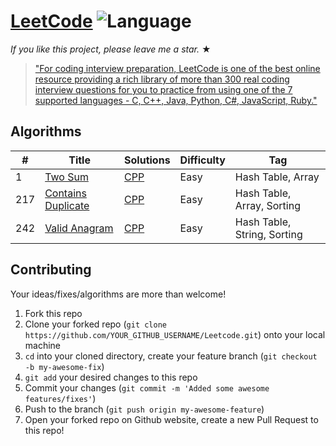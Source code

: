 # [LeetCode](https://leetcode.com/problemset/algorithms/) ![Language](https://img.shields.io/badge/language-CPP%20-blue.svg) 

_If you like this project, please leave me a star._ &#9733;

> ["For coding interview preparation, LeetCode is one of the best online resource providing a rich library of more than 300 real coding interview questions for you to practice from using one of the 7 supported languages - C, C++, Java, Python, C#, JavaScript, Ruby."](https://www.quora.com/How-effective-is-Leetcode-for-preparing-for-technical-interviews)

## Algorithms

| #   | Title                                                                   | Solutions                               | Difficulty | Tag                         |
| --- | ----------------------------------------------------------------------- | --------------------------------------- | ---------- | --------------------------- |
| 1   | [Two Sum](https://leetcode.com/problems/two-sum/)                       | [CPP](../master/cpp_solutions/_1.cpp)   | Easy       | Hash Table, Array           |  
| 217 | [Contains Duplicate](https://leetcode.com/problems/contains-duplicate/) | [CPP](../master/cpp_solutions/_217.cpp) | Easy       | Hash Table, Array, Sorting  |  
| 242 | [Valid Anagram](https://leetcode.com/problems/valid-anagram/)           | [CPP](../master/cpp_solutions/_242.cpp) | Easy       | Hash Table, String, Sorting |


## Contributing
Your ideas/fixes/algorithms are more than welcome!

1. Fork this repo
2. Clone your forked repo (`git clone https://github.com/YOUR_GITHUB_USERNAME/Leetcode.git`) onto your local machine
3. `cd` into your cloned directory, create your feature branch (`git checkout -b my-awesome-fix`)
4. `git add` your desired changes to this repo
5. Commit your changes (`git commit -m 'Added some awesome features/fixes'`)
6. Push to the branch (`git push origin my-awesome-feature`)
7. Open your forked repo on Github website, create a new Pull Request to this repo!


